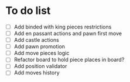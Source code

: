 # To do list

- [ ] Add binded with king pieces restrictions
- [ ] Add en passant actions and pawn first move
- [ ] Add castle actions
- [ ] Add pawn promotion
- [ ] Add move pieces logic
- [ ] Refactor board to hold piece places in board?
- [ ] Add position validator
- [ ] Add moves history

